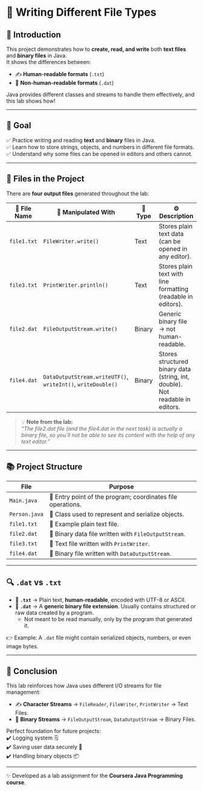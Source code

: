 # 📂 Writing Different File Types

## 📝 Introduction
This project demonstrates how to **create, read, and write** both **text files** and **binary files** in Java.  
It shows the differences between:  
- ✍️ **Human-readable formats** (`.txt`)  
- 💾 **Non-human-readable formats** (`.dat`)  

Java provides different classes and streams to handle them effectively, and this lab shows how!  

---

## 🎯 Goal
✅ Practice writing and reading **text** and **binary** files in Java.  
✅ Learn how to store strings, objects, and numbers in different file formats.  
✅ Understand why some files can be opened in editors and others cannot.  

---

## 📄 Files in the Project
There are **four output files** generated throughout the lab:

| 📂 File Name   | 📝 Manipulated With | 📑 Type | ⚙️ Description |
|----------------|--------------------|---------|----------------|
| `file1.txt`   | `FileWriter.write()` | Text    | Stores plain text data (can be opened in any editor). |
| `file3.txt`   | `PrintWriter.println()` | Text | Stores plain text with line formatting (readable in editors). |
| `file2.dat`   | `FileOutputStream.write()` | Binary | Generic binary file → not human-readable. |
| `file4.dat`   | `DataOutputStream.writeUTF()`, `writeInt()`, `writeDouble()` | Binary | Stores structured binary data (string, int, double). Not readable in editors. |

> 💡 **Note from the lab:**  
> *“The file2.dat file (and the file4.dat in the next task) is actually a binary file, so you’ll not be able to see its content with the help of any text editor.”*  

---

## 📚 Project Structure
| File         | Purpose |
|--------------|---------|
| `Main.java`  | 🚀 Entry point of the program; coordinates file operations. |
| `Person.java`| 👤 Class used to represent and serialize objects. |
| `file1.txt`  | 📝 Example plain text file. |
| `file2.dat`  | 💾 Binary data file written with `FileOutputStream`. |
| `file3.txt`  | 📝 Text file written with `PrintWriter`. |
| `file4.dat`  | 💾 Binary file written with `DataOutputStream`. |

---

## 🔍 `.dat` vs `.txt`

- 📑 **`.txt`** → Plain text, **human-readable**, encoded with UTF-8 or ASCII.  
- 💾 **`.dat`** → A **generic binary file extension**. Usually contains structured or raw data created by a program.  
  - Not meant to be read manually, only by the program that generated it.  

👉 Example: A `.dat` file might contain serialized objects, numbers, or even image bytes.  

---

## 🏁 Conclusion
This lab reinforces how Java uses different I/O streams for file management:  

- ✍️ **Character Streams** → `FileReader`, `FileWriter`, `PrintWriter` → Text Files.  
- 💾 **Binary Streams** → `FileOutputStream`, `DataOutputStream` → Binary Files.  

Perfect foundation for future projects:  
✔️ Logging system 🗒️  
✔️ Saving user data securely 🔐  
✔️ Handling binary objects 📦  

---

✨ Developed as a lab assignment for the **Coursera Java Programming course**.
